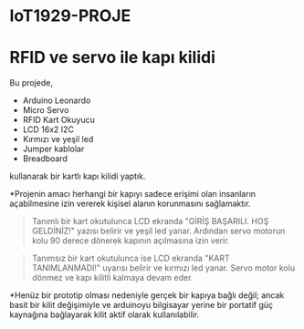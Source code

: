 # IoT1929-PROJE
# RFID ve servo ile kapı kilidi 

Bu projede,
 - Arduino Leonardo 
 - Micro Servo 
 - RFID Kart Okuyucu
 - LCD 16x2 I2C
 - Kırmızı ve yeşil led
 - Jumper kablolar 
 - Breadboard 

kullanarak bir kartlı kapı kilidi yaptık. 

*Projenin amacı herhangi bir kapıyı sadece erişimi olan insanların açabilmesine izin vererek kişisel alanın korunmasını sağlamaktır.

> Tanımlı bir kart okutulunca LCD ekranda "GİRİŞ BAŞARILI. HOŞ GELDİNİZ!" yazısı belirir ve yeşil led yanar. Ardından servo motorun kolu 90 derece dönerek kapının açılmasına izin verir.

> Tanımsız bir kart okutulunca ise LCD ekranda "KART TANIMLANMADI!" uyarısı belirir ve kırmızı led yanar. Servo motor kolu dönmez ve kapı kilitli kalmaya devam eder.

*Henüz bir prototip olması nedeniyle gerçek bir kapıya bağlı değil; ancak basit bir kilit değişimiyle ve arduinoyu bilgisayar yerine bir portatif güç kaynağına bağlayarak kilit aktif olarak kullanılabilir. 
